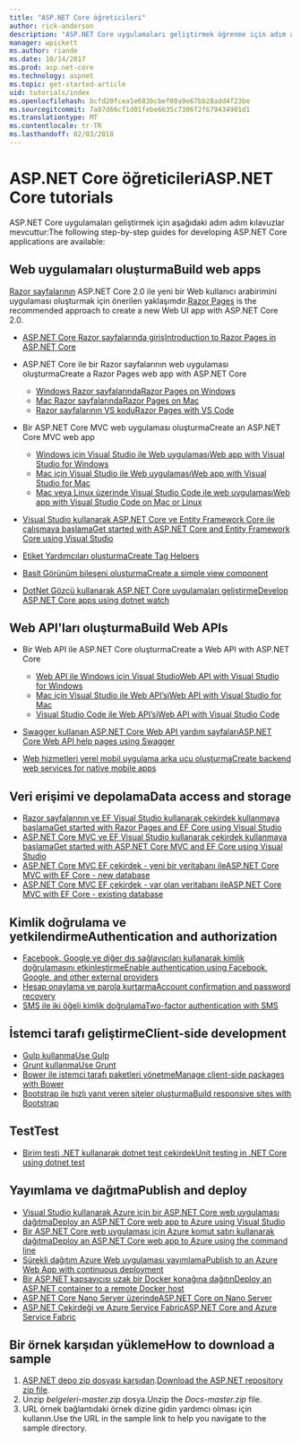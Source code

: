 ```yaml
---
title: "ASP.NET Core öğreticileri"
author: rick-anderson
description: "ASP.NET Core uygulamaları geliştirmek öğrenme için adım adım kılavuzlar listesi."
manager: wpickett
ms.author: riande
ms.date: 10/14/2017
ms.prod: asp.net-core
ms.technology: aspnet
ms.topic: get-started-article
uid: tutorials/index
ms.openlocfilehash: bcfd20fcea1e683bcbef00a9e67bb28add4f23be
ms.sourcegitcommit: 7a87d66cf1d01febe6635c7306f2f679434901d1
ms.translationtype: MT
ms.contentlocale: tr-TR
ms.lasthandoff: 02/03/2018
---
```

# <a name="aspnet-core-tutorials"></a><span data-ttu-id="514bb-103">ASP.NET Core öğreticileri</span><span class="sxs-lookup"><span data-stu-id="514bb-103">ASP.NET Core tutorials</span></span>

<span data-ttu-id="514bb-104">ASP.NET Core uygulamaları geliştirmek için aşağıdaki adım adım kılavuzlar mevcuttur:</span><span class="sxs-lookup"><span data-stu-id="514bb-104">The following step-by-step guides for developing ASP.NET Core applications are available:</span></span>

## <a name="build-web-apps"></a><span data-ttu-id="514bb-105">Web uygulamaları oluşturma</span><span class="sxs-lookup"><span data-stu-id="514bb-105">Build web apps</span></span>

<span data-ttu-id="514bb-106">[Razor sayfalarının](xref:mvc/razor-pages/index) ASP.NET Core 2.0 ile yeni bir Web kullanıcı arabirimini uygulaması oluşturmak için önerilen yaklaşımdır.</span><span class="sxs-lookup"><span data-stu-id="514bb-106">[Razor Pages](xref:mvc/razor-pages/index) is the recommended approach to create a new Web UI app with ASP.NET Core 2.0.</span></span>

* [<span data-ttu-id="514bb-107">ASP.NET Core Razor sayfalarında giriş</span><span class="sxs-lookup"><span data-stu-id="514bb-107">Introduction to Razor Pages in ASP.NET Core</span></span>](xref:mvc/razor-pages/index)
* <span data-ttu-id="514bb-108">ASP.NET Core ile bir Razor sayfalarının web uygulaması oluşturma</span><span class="sxs-lookup"><span data-stu-id="514bb-108">Create a Razor Pages web app with ASP.NET Core</span></span>

   * [<span data-ttu-id="514bb-109">Windows Razor sayfalarında</span><span class="sxs-lookup"><span data-stu-id="514bb-109">Razor Pages on Windows</span></span>](xref:tutorials/razor-pages/index)
   * [<span data-ttu-id="514bb-110">Mac Razor sayfalarında</span><span class="sxs-lookup"><span data-stu-id="514bb-110">Razor Pages on Mac</span></span>](xref:tutorials/razor-pages-mac/index)
   * [<span data-ttu-id="514bb-111">Razor sayfalarının VS kodu</span><span class="sxs-lookup"><span data-stu-id="514bb-111">Razor Pages with VS Code</span></span>](xref:tutorials/razor-pages-vsc/index)  

* <span data-ttu-id="514bb-112">Bir ASP.NET Core MVC web uygulaması oluşturma</span><span class="sxs-lookup"><span data-stu-id="514bb-112">Create an ASP.NET Core MVC web app</span></span>

   * [<span data-ttu-id="514bb-113">Windows için Visual Studio ile Web uygulaması</span><span class="sxs-lookup"><span data-stu-id="514bb-113">Web app with Visual Studio for Windows</span></span>](first-mvc-app/index.md)
   * [<span data-ttu-id="514bb-114">Mac için Visual Studio ile Web uygulaması</span><span class="sxs-lookup"><span data-stu-id="514bb-114">Web app with Visual Studio for Mac</span></span>](first-mvc-app-mac/index.md)
   * [<span data-ttu-id="514bb-115">Mac veya Linux üzerinde Visual Studio Code ile web uygulaması</span><span class="sxs-lookup"><span data-stu-id="514bb-115">Web app with Visual Studio Code on Mac or Linux</span></span>](first-mvc-app-xplat/index.md)

* [<span data-ttu-id="514bb-116">Visual Studio kullanarak ASP.NET Core ve Entity Framework Core ile çalışmaya başlama</span><span class="sxs-lookup"><span data-stu-id="514bb-116">Get started with ASP.NET Core and Entity Framework Core using Visual Studio</span></span>](../data/ef-mvc/index.md)
* [<span data-ttu-id="514bb-117">Etiket Yardımcıları oluşturma</span><span class="sxs-lookup"><span data-stu-id="514bb-117">Create Tag Helpers</span></span>](../mvc/views/tag-helpers/authoring.md)
* [<span data-ttu-id="514bb-118">Basit Görünüm bileşeni oluşturma</span><span class="sxs-lookup"><span data-stu-id="514bb-118">Create a simple view component</span></span>](../mvc/views/view-components.md#walkthrough-creating-a-simple-view-component)
* [<span data-ttu-id="514bb-119">DotNet Gözcü kullanarak ASP.NET Core uygulamaları geliştirme</span><span class="sxs-lookup"><span data-stu-id="514bb-119">Develop ASP.NET Core apps using dotnet watch</span></span>](dotnet-watch.md)

## <a name="build-web-apis"></a><span data-ttu-id="514bb-120">Web API'ları oluşturma</span><span class="sxs-lookup"><span data-stu-id="514bb-120">Build Web APIs</span></span>
* <span data-ttu-id="514bb-121">Bir Web API ile ASP.NET Core oluşturma</span><span class="sxs-lookup"><span data-stu-id="514bb-121">Create a Web API with ASP.NET Core</span></span>

  * [<span data-ttu-id="514bb-122">Web API ile Windows için Visual Studio</span><span class="sxs-lookup"><span data-stu-id="514bb-122">Web API with Visual Studio for Windows</span></span>](first-web-api.md)
  * [<span data-ttu-id="514bb-123">Mac için Visual Studio ile Web API’si</span><span class="sxs-lookup"><span data-stu-id="514bb-123">Web API with Visual Studio for Mac</span></span>](xref:tutorials/first-web-api-mac)
  * [<span data-ttu-id="514bb-124">Visual Studio Code ile Web API’si</span><span class="sxs-lookup"><span data-stu-id="514bb-124">Web API with Visual Studio Code</span></span>](web-api-vsc.md)
  
* [<span data-ttu-id="514bb-125">Swagger kullanan ASP.NET Core Web API yardım sayfaları</span><span class="sxs-lookup"><span data-stu-id="514bb-125">ASP.NET Core Web API help pages using Swagger</span></span>](web-api-help-pages-using-swagger.md)
* [<span data-ttu-id="514bb-126">Web hizmetleri yerel mobil uygulama arka ucu oluşturma</span><span class="sxs-lookup"><span data-stu-id="514bb-126">Create backend web services for native mobile apps</span></span>](../mobile/native-mobile-backend.md)

## <a name="data-access-and-storage"></a><span data-ttu-id="514bb-127">Veri erişimi ve depolama</span><span class="sxs-lookup"><span data-stu-id="514bb-127">Data access and storage</span></span>
* [<span data-ttu-id="514bb-128">Razor sayfalarının ve EF Visual Studio kullanarak çekirdek kullanmaya başlama</span><span class="sxs-lookup"><span data-stu-id="514bb-128">Get started with Razor Pages and EF Core using Visual Studio</span></span>](xref:data/ef-rp/intro)
* [<span data-ttu-id="514bb-129">ASP.NET Core MVC ve EF Visual Studio kullanarak çekirdek kullanmaya başlama</span><span class="sxs-lookup"><span data-stu-id="514bb-129">Get started with ASP.NET Core MVC and EF Core using Visual Studio</span></span>](../data/ef-mvc/index.md)
* [<span data-ttu-id="514bb-130">ASP.NET Core MVC EF çekirdek - yeni bir veritabanı ile</span><span class="sxs-lookup"><span data-stu-id="514bb-130">ASP.NET Core MVC with EF Core - new database</span></span>](https://docs.microsoft.com/ef/core/get-started/aspnetcore/new-db)
* [<span data-ttu-id="514bb-131">ASP.NET Core MVC EF çekirdek - var olan veritabanı ile</span><span class="sxs-lookup"><span data-stu-id="514bb-131">ASP.NET Core MVC with EF Core - existing database</span></span>](https://docs.microsoft.com/ef/core/get-started/aspnetcore/existing-db)

## <a name="authentication-and-authorization"></a><span data-ttu-id="514bb-132">Kimlik doğrulama ve yetkilendirme</span><span class="sxs-lookup"><span data-stu-id="514bb-132">Authentication and authorization</span></span>
* [<span data-ttu-id="514bb-133">Facebook, Google ve diğer dış sağlayıcıları kullanarak kimlik doğrulamasını etkinleştirme</span><span class="sxs-lookup"><span data-stu-id="514bb-133">Enable authentication using Facebook, Google, and other external providers</span></span>](../security/authentication/social/index.md)
* [<span data-ttu-id="514bb-134">Hesap onaylama ve parola kurtarma</span><span class="sxs-lookup"><span data-stu-id="514bb-134">Account confirmation and password recovery</span></span>](../security/authentication/accconfirm.md)
* [<span data-ttu-id="514bb-135">SMS ile iki öğeli kimlik doğrulama</span><span class="sxs-lookup"><span data-stu-id="514bb-135">Two-factor authentication with SMS</span></span>](../security/authentication/2fa.md)

## <a name="client-side-development"></a><span data-ttu-id="514bb-136">İstemci tarafı geliştirme</span><span class="sxs-lookup"><span data-stu-id="514bb-136">Client-side development</span></span>
* [<span data-ttu-id="514bb-137">Gulp kullanma</span><span class="sxs-lookup"><span data-stu-id="514bb-137">Use Gulp</span></span>](../client-side/using-gulp.md)
* [<span data-ttu-id="514bb-138">Grunt kullanma</span><span class="sxs-lookup"><span data-stu-id="514bb-138">Use Grunt</span></span>](../client-side/using-grunt.md)
* [<span data-ttu-id="514bb-139">Bower ile istemci tarafı paketleri yönetme</span><span class="sxs-lookup"><span data-stu-id="514bb-139">Manage client-side packages with Bower</span></span>](../client-side/bower.md)
* [<span data-ttu-id="514bb-140">Bootstrap ile hızlı yanıt veren siteler oluşturma</span><span class="sxs-lookup"><span data-stu-id="514bb-140">Build responsive sites with Bootstrap</span></span>](../client-side/bootstrap.md)

## <a name="test"></a><span data-ttu-id="514bb-141">Test</span><span class="sxs-lookup"><span data-stu-id="514bb-141">Test</span></span>
* [<span data-ttu-id="514bb-142">Birim testi .NET kullanarak dotnet test çekirdek</span><span class="sxs-lookup"><span data-stu-id="514bb-142">Unit testing in .NET Core using dotnet test</span></span>](https://docs.microsoft.com/dotnet/articles/core/testing/unit-testing-with-dotnet-test)

## <a name="publish-and-deploy"></a><span data-ttu-id="514bb-143">Yayımlama ve dağıtma</span><span class="sxs-lookup"><span data-stu-id="514bb-143">Publish and deploy</span></span>
* [<span data-ttu-id="514bb-144">Visual Studio kullanarak Azure için bir ASP.NET Core web uygulaması dağıtma</span><span class="sxs-lookup"><span data-stu-id="514bb-144">Deploy an ASP.NET Core web app to Azure using Visual Studio</span></span>](publish-to-azure-webapp-using-vs.md)
* [<span data-ttu-id="514bb-145">Bir ASP.NET Core web uygulaması için Azure komut satırı kullanarak dağıtma</span><span class="sxs-lookup"><span data-stu-id="514bb-145">Deploy an ASP.NET Core web app to Azure using the command line</span></span>](publish-to-azure-webapp-using-cli.md)
* [<span data-ttu-id="514bb-146">Sürekli dağıtım Azure Web uygulaması yayımlama</span><span class="sxs-lookup"><span data-stu-id="514bb-146">Publish to an Azure Web App with continuous deployment</span></span>](xref:host-and-deploy/azure-apps/azure-continuous-deployment)
* [<span data-ttu-id="514bb-147">Bir ASP.NET kapsayıcısı uzak bir Docker konağına dağıtın</span><span class="sxs-lookup"><span data-stu-id="514bb-147">Deploy an ASP.NET container to a remote Docker host</span></span>](https://docs.microsoft.com/azure/vs-azure-tools-docker-hosting-web-apps-in-docker)
* [<span data-ttu-id="514bb-148">ASP.NET Core Nano Server üzerinde</span><span class="sxs-lookup"><span data-stu-id="514bb-148">ASP.NET Core on Nano Server</span></span>](nano-server.md)
* [<span data-ttu-id="514bb-149">ASP.NET Çekirdeği ve Azure Service Fabric</span><span class="sxs-lookup"><span data-stu-id="514bb-149">ASP.NET Core and Azure Service Fabric</span></span>](https://docs.microsoft.com/azure/service-fabric/service-fabric-add-a-web-frontend)

<a name="download"></a> 
## <a name="how-to-download-a-sample"></a><span data-ttu-id="514bb-150">Bir örnek karşıdan yükleme</span><span class="sxs-lookup"><span data-stu-id="514bb-150">How to download a sample</span></span>
1. <span data-ttu-id="514bb-151">[ASP.NET depo zip dosyası karşıdan](https://codeload.github.com/aspnet/Docs/zip/master).</span><span class="sxs-lookup"><span data-stu-id="514bb-151">[Download the ASP.NET repository zip file](https://codeload.github.com/aspnet/Docs/zip/master).</span></span>
1. <span data-ttu-id="514bb-152">Unzip *belgeleri-master.zip* dosya.</span><span class="sxs-lookup"><span data-stu-id="514bb-152">Unzip the *Docs-master.zip* file.</span></span>
1. <span data-ttu-id="514bb-153">URL örnek bağlantıdaki örnek dizine gidin yardımcı olması için kullanın.</span><span class="sxs-lookup"><span data-stu-id="514bb-153">Use the URL in the sample link to help you navigate to the sample directory.</span></span> 

